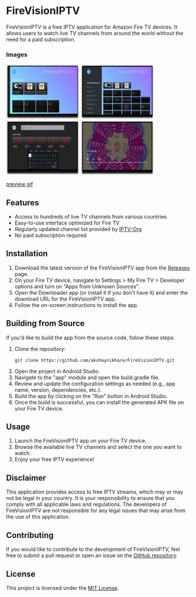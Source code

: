 # FireVisionIPTV

FireVisionIPTV is a free IPTV application for Amazon Fire TV devices. It allows users to watch live TV channels from around the world without the need for a paid subscription.

### Images

<img src="/preview/preview1.jpg" alt="Preview 1" width="200" height="150"> <img src="/preview/preview2.jpg" alt="Preview 2" width="200" height="150"> <img src="/preview/preview3.jpg" alt="Preview 3" width="200" height="150"> <img src="/preview/preview4.jpg" alt="Preview 4" width="200" height="150">

[preview gif](/preview/preview.gif)


## Features

- Access to hundreds of live TV channels from various countries
- Easy-to-use interface optimized for Fire TV
- Regularly updated channel list provided by [IPTV-Org](https://github.com/iptv-org/)
- No paid subscription required

## Installation

1. Download the latest version of the FireVisionIPTV app from the [Releases](https://github.com/akshaynikhare/FireVisionIPTV/releases) page.
2. On your Fire TV device, navigate to Settings > My Fire TV > Developer options and turn on "Apps from Unknown Sources".
3. Open the Downloader app (or install it if you don't have it) and enter the download URL for the FireVisionIPTV app.
4. Follow the on-screen instructions to install the app.

## Building from Source

If you'd like to build the app from the source code, follow these steps:

1. Clone the repository:
    ```
    git clone https://github.com/akshaynikhare/FireVisionIPTV.git
    ```
2. Open the project in Android Studio.
3. Navigate to the "app" module and open the build.gradle file.
4. Review and update the configuration settings as needed (e.g., app name, version, dependencies, etc.).
5. Build the app by clicking on the "Run" button in Android Studio.
6. Once the build is successful, you can install the generated APK file on your Fire TV device.

## Usage

1. Launch the FireVisionIPTV app on your Fire TV device.
2. Browse the available live TV channels and select the one you want to watch.
3. Enjoy your free IPTV experience!

## Disclaimer

This application provides access to free IPTV streams, which may or may not be legal in your country. It is your responsibility to ensure that you comply with all applicable laws and regulations. The developers of FireVisionIPTV are not responsible for any legal issues that may arise from the use of this application.

## Contributing

If you would like to contribute to the development of FireVisionIPTV, feel free to submit a pull request or open an issue on the [GitHub repository](https://github.com/akshaynikhare/FireVisionIPTV).

## License

This project is licensed under the [MIT License](LICENSE).
